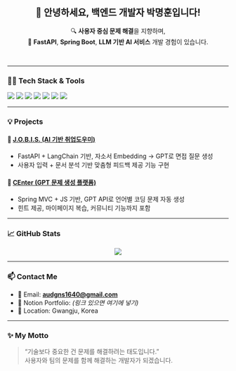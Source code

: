 <h2 align="center">👋 안녕하세요, 백엔드 개발자 박명훈입니다!</h2>

<p align="center">
   🔍 <strong>사용자 중심 문제 해결</strong>을 지향하며,  
   <br>📌 <strong>FastAPI</strong>, <strong>Spring Boot</strong>, <strong>LLM 기반 AI 서비스</strong> 개발 경험이 있습니다.
</p>

<br>

---

### 🧑‍💻 Tech Stack & Tools

<p>
  <img src="https://img.shields.io/badge/Java-007396?style=flat&logo=Java&logoColor=white"/>
  <img src="https://img.shields.io/badge/Python-3776AB?style=flat&logo=Python&logoColor=white"/>
  <img src="https://img.shields.io/badge/Javascript-F7DF1E?style=flat&logo=JavaScript&logoColor=black"/>
  <img src="https://img.shields.io/badge/FastAPI-009688?style=flat&logo=FastAPI&logoColor=white"/>
  <img src="https://img.shields.io/badge/Spring Boot-6DB33F?style=flat&logo=SpringBoot&logoColor=white"/>
  <img src="https://img.shields.io/badge/PostgreSQL-4169E1?style=flat&logo=PostgreSQL&logoColor=white"/>
  <img src="https://img.shields.io/badge/OpenAI-412991?style=flat&logo=openai&logoColor=white"/>
</p>

---

### 💡 Projects

#### 🔸 [J.O.B.I.S. (AI 기반 취업도우미)](https://github.com/2024-SMHRD-DCX-BigData-16/J.O.B.I.S)
- FastAPI + LangChain 기반, 자소서 Embedding → GPT로 면접 질문 생성
- 사용자 입력 + 문서 분석 기반 맞춤형 피드백 제공 기능 구현

#### 🔸 [CEnter (GPT 문제 생성 플랫폼)](https://github.com/2024-SMHRD-DCX-BigData-16/CEnter)
- Spring MVC + JS 기반, GPT API로 언어별 코딩 문제 자동 생성
- 힌트 제공, 마이페이지 복습, 커뮤니티 기능까지 포함

---

### 📈 GitHub Stats

<p align="center">
  <img src="https://github-readme-stats.vercel.app/api?username=maeng-hun&show_icons=true&theme=default"/>
</p>

---

### 📫 Contact Me

- 📧 Email: **audgns1640@gmail.com**  
- 🧾 Notion Portfolio: *(링크 있으면 여기에 넣기)*  
- 📍 Location: Gwangju, Korea

---

### ✨ My Motto

> “기술보다 중요한 건 문제를 해결하려는 태도입니다.”  
> 사용자와 팀의 문제를 함께 해결하는 개발자가 되겠습니다.
